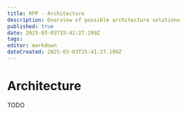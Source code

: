 ```yaml
---
title: RPP - Architecture
description: Overview of possible architecture solutions
published: true
date: 2025-03-03T15:41:27.199Z
tags: 
editor: markdown
dateCreated: 2025-03-03T15:41:27.199Z
---
```


# Architecture

TODO